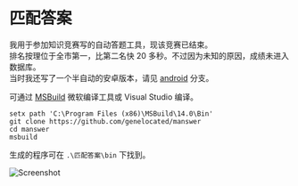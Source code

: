# 匹配答案

我用于参加知识竞赛写的自动答题工具，现该竞赛已结束。  
排名按理位于全市第一，比第二名快 20 多秒。不过因为未知的原因，成绩未进入数据库。  
当时我还写了一个半自动的安卓版本，请见 [android](https://github.com/genelocated/mAnswer/tree/android) 分支。

可通过 [MSBuild](https://www.microsoft.com/download/details.aspx?id=48159) 微软编译工具或 Visual Studio 编译。  

```Shell
setx path 'C:\Program Files (x86)\MSBuild\14.0\Bin'
git clone https://github.com/genelocated/manswer
cd manswer
msbuild
```

生成的程序可在 `.\匹配答案\bin` 下找到。  

![Screenshot](https://user-images.githubusercontent.com/31200881/38315003-1caf024c-385a-11e8-8846-d26cb3438ab0.PNG)
